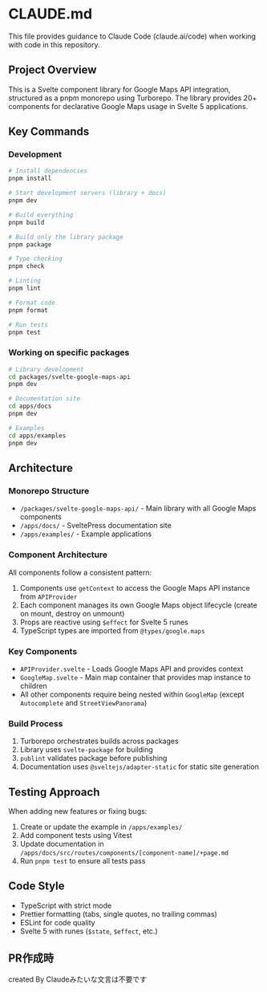 # CLAUDE.md

This file provides guidance to Claude Code (claude.ai/code) when working with code in this repository.

## Project Overview

This is a Svelte component library for Google Maps API integration, structured as a pnpm monorepo using Turborepo. The library provides 20+ components for declarative Google Maps usage in Svelte 5 applications.

## Key Commands

### Development
```bash
# Install dependencies
pnpm install

# Start development servers (library + docs)
pnpm dev

# Build everything
pnpm build

# Build only the library package
pnpm package

# Type checking
pnpm check

# Linting
pnpm lint

# Format code
pnpm format

# Run tests
pnpm test
```

### Working on specific packages
```bash
# Library development
cd packages/svelte-google-maps-api
pnpm dev

# Documentation site
cd apps/docs
pnpm dev

# Examples
cd apps/examples
pnpm dev
```

## Architecture

### Monorepo Structure
- `/packages/svelte-google-maps-api/` - Main library with all Google Maps components
- `/apps/docs/` - SveltePress documentation site
- `/apps/examples/` - Example applications

### Component Architecture
All components follow a consistent pattern:
1. Components use `getContext` to access the Google Maps API instance from `APIProvider`
2. Each component manages its own Google Maps object lifecycle (create on mount, destroy on unmount)
3. Props are reactive using `$effect` for Svelte 5 runes
4. TypeScript types are imported from `@types/google.maps`

### Key Components
- `APIProvider.svelte` - Loads Google Maps API and provides context
- `GoogleMap.svelte` - Main map container that provides map instance to children
- All other components require being nested within `GoogleMap` (except `Autocomplete` and `StreetViewPanorama`)

### Build Process
1. Turborepo orchestrates builds across packages
2. Library uses `svelte-package` for building
3. `publint` validates package before publishing
4. Documentation uses `@sveltejs/adapter-static` for static site generation

## Testing Approach
When adding new features or fixing bugs:
1. Create or update the example in `/apps/examples/`
2. Add component tests using Vitest
3. Update documentation in `/apps/docs/src/routes/components/[component-name]/+page.md`
4. Run `pnpm test` to ensure all tests pass

## Code Style
- TypeScript with strict mode
- Prettier formatting (tabs, single quotes, no trailing commas)
- ESLint for code quality
- Svelte 5 with runes (`$state`, `$effect`, etc.)

## PR作成時
created By Claudeみたいな文言は不要です